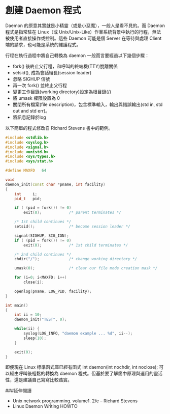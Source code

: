 # 創建 Daemon 程式

Daemon 的原意其實就是小精靈（或是小惡魔），一般人是看不見的。而 Daemon 程式是指常駐在 Linux（或 Unix/Unix-Like）作業系統背景中執行的行程，無法被使用者直接操作或控制。這些 Daemon 可能是個 Server 在等待與處理 Client 端的請求，也可能是系統的維護程式。

行程在執行過程中將自己轉換為 daemon 一般而言要經過以下幾個步驟：

- fork() 後終止父行程，和呼叫的終端機(TTY)脫離關係
- setsid(), 成為會話組長(session leader)
- 忽略 SIGHUP 信號
- 再一次 fork() 並終止父行程
- 變更工作目錄(working directory)設定為根目錄(/)
- 將 umask 權限設置為 0
- 關閉所有檔案(file description)，包含標準輸入，輸出與錯誤輸出(std in, std out and std err)。
- 將訊息記錄於log

以下簡單的程式修改自 Richard Stevens 書中的範例。

```cpp
#include <stdlib.h>
#include <syslog.h>
#include <signal.h>
#include <unistd.h>
#include <sys/types.h>
#include <sys/stat.h>

#define MAXFD   64

void
daemon_init(const char *pname, int facility)
{
    int     i;
    pid_t   pid;

    if ( (pid = fork()) != 0)
        exit(0);            /* parent terminates */

    /* 1st child continues */
    setsid();               /* become session leader */

    signal(SIGHUP, SIG_IGN);
    if ( (pid = fork()) != 0)
        exit(0);            /* 1st child terminates */

    /* 2nd child continues */
    chdir("/");             /* change working directory */

    umask(0);               /* clear our file mode creation mask */

    for (i=0; i<MAXFD; i++)
        close(i);

    openlog(pname, LOG_PID, facility);
}

int main()
{
    int ii = 10;
    daemon_init("TEST", 0);

    while(ii) {
        syslog(LOG_INFO, "daemon example ... %d", ii--);
        sleep(10);
    }

    exit(0);
}
```

即便現在 Linux 標準函式庫已經有函式 int daemon(int nochdir, int noclose); 可以經由呼叫後輕鬆的轉換為 daemon 程式。但基於要了解箇中原理與運用的靈活性，還是建議自己寫寫比較踏實。



###延伸閱讀

- Unix network programming. volume1. 2/e – Richard Stevens
- Linux Daemon Writing HOWTO
